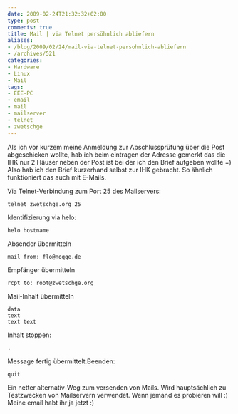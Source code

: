 ```yaml
---
date: 2009-02-24T21:32:32+02:00
type: post
comments: true
title: Mail | via Telnet persöhnlich abliefern
aliases:
- /blog/2009/02/24/mail-via-telnet-persohnlich-abliefern
- /archives/521
categories:
- Hardware
- Linux
- Mail
tags:
- EEE-PC
- email
- mail
- mailserver
- telnet
- zwetschge
---
```


Als ich vor kurzem meine Anmeldung zur Abschlussprüfung über die Post
abgeschicken wollte, hab ich beim eintragen der Adresse gemerkt das die IHK
nur 2 Häuser neben der Post ist bei der ich den Brief aufgeben wollte =)
Also hab ich den Brief kurzerhand selbst zur IHK gebracht.  So ähnlich
funktioniert das auch mit E-Mails.

Via Telnet-Verbindung zum Port 25 des Mailservers:

```
telnet zwetschge.org 25
```

Identifizierung via helo:

```
helo hostname
```

Absender übermitteln

```
mail from: flo@noqqe.de
```

Empfänger übermitteln

```
rcpt to: root@zwetschge.org
```

Mail-Inhalt übermitteln

```
data
text
text text
```

Inhalt stoppen:

```
.
```

Message fertig übermittelt.Beenden:

```
quit
```

Ein netter alternativ-Weg zum versenden von Mails. Wird hauptsächlich zu
Testzwecken von Mailservern verwendet. Wenn jemand es probieren will :)
Meine email habt ihr ja jetzt :)
